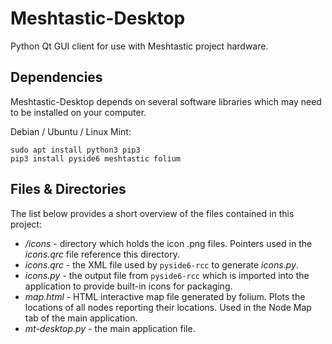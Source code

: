 # Meshtastic-Desktop

Python Qt GUI client for use with Meshtastic project hardware.

## Dependencies

Meshtastic-Desktop depends on several software libraries which may need to be installed on your computer.  

Debian / Ubuntu / Linux Mint:

    sudo apt install python3 pip3
    pip3 install pyside6 meshtastic folium

## Files & Directories
The list below provides a short overview of the files contained in this project:

* */icons* - directory which holds the icon .png files.  Pointers used in the *icons.qrc* file reference this directory.
* *icons.qrc* - the XML file used by <code>pyside6-rcc</code> to generate *icons.py*.
* *icons.py* - the output file from <code>pyside6-rcc</code> which is imported into the application to provide built-in icons for packaging.
* *map.html* - HTML interactive map file generated by folium.  Plots the locations of all nodes reporting their locations.  Used in the Node Map tab of the main application.
* *mt-desktop.py* - the main application file.

